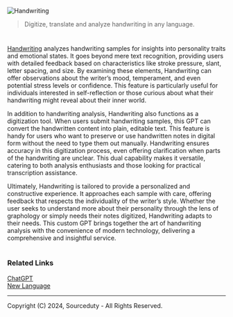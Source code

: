 ![Handwriting](https://github.com/user-attachments/assets/83b8bea3-39d3-4278-88ad-a548dce16ac1)

> Digitize, translate and analyze handwriting in any language.

#

[Handwriting](https://chatgpt.com/g/g-uidqnLYiI-handwriting) analyzes handwriting samples for insights into personality traits and emotional states. It goes beyond mere text recognition, providing users with detailed feedback based on characteristics like stroke pressure, slant, letter spacing, and size. By examining these elements, Handwriting can offer observations about the writer’s mood, temperament, and even potential stress levels or confidence. This feature is particularly useful for individuals interested in self-reflection or those curious about what their handwriting might reveal about their inner world.

In addition to handwriting analysis, Handwriting also functions as a digitization tool. When users submit handwriting samples, this GPT can convert the handwritten content into plain, editable text. This feature is handy for users who want to preserve or use handwritten notes in digital form without the need to type them out manually. Handwriting ensures accuracy in this digitization process, even offering clarification when parts of the handwriting are unclear. This dual capability makes it versatile, catering to both analysis enthusiasts and those looking for practical transcription assistance.

Ultimately, Handwriting is tailored to provide a personalized and constructive experience. It approaches each sample with care, offering feedback that respects the individuality of the writer’s style. Whether the user seeks to understand more about their personality through the lens of graphology or simply needs their notes digitized, Handwriting adapts to their needs. This custom GPT brings together the art of handwriting analysis with the convenience of modern technology, delivering a comprehensive and insightful service.

#
### Related Links

[ChatGPT](https://github.com/sourceduty/ChatGPT)
<br>
[New Language](https://github.com/sourceduty/New_Language)

***
Copyright (C) 2024, Sourceduty - All Rights Reserved.
